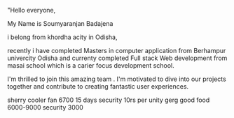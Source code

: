 "Hello everyone,

My Name is Soumyaranjan Badajena

i belong from khordha acity in Odisha,

recently i have completed Masters in computer application from Berhampur univercity Odisha and currenty completed Full stack Web development from masai school which is a carier focus development school.

I'm thrilled to join this amazing team . I'm motivated to dive into our projects together and contribute to creating fantastic user experiences.


sherry 
 cooler fan
 6700 15 days security 10rs per unity
gerg 
good food
 6000-9000  security 3000

